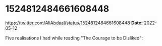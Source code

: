 # 1524812484661608448
https://twitter.com/AliAbdaal/status/1524812484661608448
**Date:** 2022-05-12

Five realisations I had while reading "The Courage to be Disliked":
